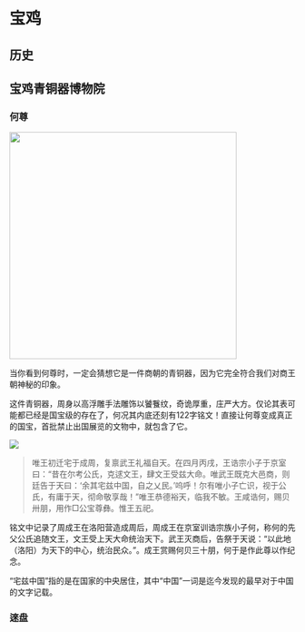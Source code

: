# 宝鸡

## 历史

## 宝鸡青铜器博物院

### 何尊

<p>
  <img src="https://xpzheng-book.oss-cn-shenzhen.aliyuncs.com/history/He_Zun.jpg" style="height: 400px;">
</p>

当你看到何尊时，一定会猜想它是一件商朝的青铜器，因为它完全符合我们对商王朝神秘的印象。

这件青铜器，周身以高浮雕手法雕饰以饕餮纹，奇诡厚重，庄严大方。仅论其表可能都已经是国宝级的存在了，何况其内底还刻有122字铭文！直接让何尊变成真正的国宝，首批禁止出国展览的文物中，就包含了它。

![](https://xpzheng-book.oss-cn-shenzhen.aliyuncs.com/history/c8177f3e6709c93d46d2b3289f3df8dcd00054c8.jfif)

> 唯王初迁宅于成周，复禀武王礼福自天。在四月丙戌，王诰宗小子于京室曰：“昔在尔考公氏，克逑文王，肆文王受兹大命。唯武王既克大邑商，则廷告于天曰：‘余其宅兹中国，自之乂民。’呜呼！尔有唯小子亡识，视于公氏，有庸于天，彻命敬享哉！”唯王恭德裕天，临我不敏。王咸诰何，赐贝卅朋，用作□公宝尊彝。惟王五祀。

铭文中记录了周成王在洛阳营造成周后，周成王在京室训诰宗族小子何，称何的先父公氏追随文王，文王受上天大命统治天下。武王灭商后，告祭于天说：“以此地（洛阳）为天下的中心，统治民众。”。成王赏赐何贝三十朋，何于是作此尊以作纪念。

“宅兹中国”指的是在国家的中央居住，其中“中国”一词是迄今发现的最早对于中国的文字记载。

### 逨盘

<Todo />